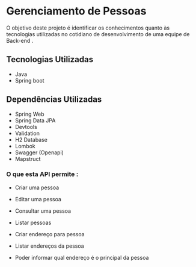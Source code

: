 # Gerenciamento de Pessoas

O objetivo deste projeto é identificar os conhecimentos quanto às tecnologias utilizadas no cotidiano de desenvolvimento de uma equipe de Back-end .

## Tecnologias Utilizadas
- Java
- Spring boot

## Dependências Utilizadas

- Spring Web
- Spring Data JPA
- Devtools
- Validation
- H2 Database
- Lombok
- Swagger (Openapi)
- Mapstruct

### O que esta API permite :

- Criar uma pessoa

- Editar uma pessoa

- Consultar uma pessoa

- Listar pessoas

- Criar endereço para pessoa

- Listar endereços da pessoa

- Poder informar qual endereço é o principal da pessoa  



